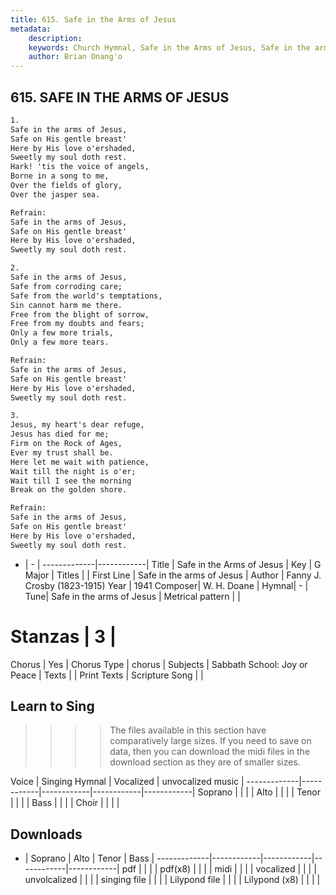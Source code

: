 ```yaml
---
title: 615. Safe in the Arms of Jesus
metadata:
    description: 
    keywords: Church Hymnal, Safe in the Arms of Jesus, Safe in the arms of Jesus, 
    author: Brian Onang'o
---
```



## 615. SAFE IN THE ARMS OF JESUS

```txt
1.
Safe in the arms of Jesus, 
Safe on His gentle breast' 
Here by His love o'ershaded, 
Sweetly my soul doth rest. 
Hark! 'tis the voice of angels, 
Borne in a song to me, 
Over the fields of glory, 
Over the jasper sea. 

Refrain:
Safe in the arms of Jesus, 
Safe on His gentle breast' 
Here by His love o'ershaded, 
Sweetly my soul doth rest. 

2.
Safe in the arms of Jesus, 
Safe from corroding care; 
Safe from the world's temptations, 
Sin cannot harm me there. 
Free from the blight of sorrow, 
Free from my doubts and fears; 
Only a few more trials, 
Only a few more tears. 

Refrain:
Safe in the arms of Jesus, 
Safe on His gentle breast' 
Here by His love o'ershaded, 
Sweetly my soul doth rest. 

3.
Jesus, my heart's dear refuge, 
Jesus has died for me; 
Firm on the Rock of Ages, 
Ever my trust shall be. 
Here let me wait with patience, 
Wait till the night is o'er; 
Wait till I see the morning 
Break on the golden shore.

Refrain:
Safe in the arms of Jesus, 
Safe on His gentle breast' 
Here by His love o'ershaded, 
Sweetly my soul doth rest. 

```

- |   -  |
-------------|------------|
Title | Safe in the Arms of Jesus |
Key | G Major |
Titles |  |
First Line | Safe in the arms of Jesus |
Author | Fanny J. Crosby (1823-1915)
Year | 1941
Composer| W. H. Doane |
Hymnal|  - |
Tune| Safe in the arms of Jesus |
Metrical pattern | |
# Stanzas | 3 |
Chorus | Yes |
Chorus Type | chorus |
Subjects | Sabbath School: Joy or Peace |
Texts |  |
Print Texts | 
Scripture Song |  |
  
## Learn to Sing

>>>> The files available in this section have comparatively large sizes. If you need to save on data, then you can download the midi files in the download section as they are of smaller sizes.

Voice |  Singing Hymnal | Vocalized | unvocalized music |
-------------|------------|------------|------------|------------|
Soprano | | | |
Alto | | | |
Tenor | | | |
Bass | | | |
Choir | | | |

## Downloads

- |  Soprano | Alto | Tenor | Bass |
-------------|------------|------------|------------|------------|
pdf | | | |
pdf(x8) | | | |
midi | | | |
vocalized | | | |
unvolcalized | | | |
singing file | | | |
Lilypond file | | | |
Lilypond (x8) | | | |
  